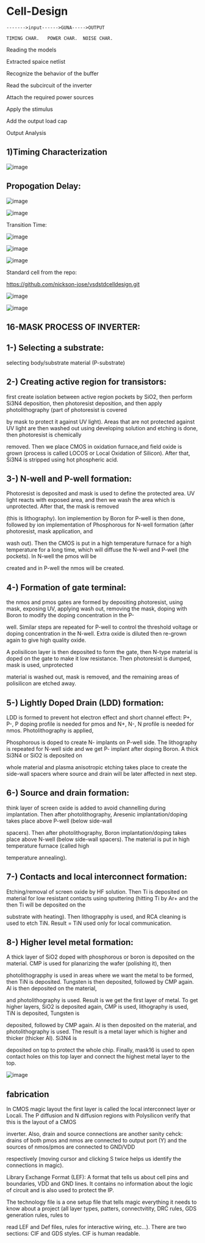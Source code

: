 # Cell-Design 


    ------->input------>GUNA----->OUTPUT

    TIMING CHAR.   POWER CHAR.  NOISE CHAR.


Reading the models

Extracted spaice netlist

Recognize the behavior of the buffer

Read the subcircuit of the inverter

Attach the required power sources

Apply the stimulus

Add the output load cap

Output Analysis


1)Timing Characterization
---

![image](https://github.com/sangamanathpuncham/Cell-Design/assets/132802184/511a5c66-088d-45b2-99bd-8ea1a47b6fda)

Propogation Delay:
---
![image](https://github.com/sangamanathpuncham/Cell-Design/assets/132802184/4ffc80c3-6b3d-43a3-8f5b-70de5217c80b)


![image](https://github.com/sangamanathpuncham/Cell-Design/assets/132802184/7fb92e7e-97cd-44e7-bc80-b2ea8e612907)

Transition Time:

![image](https://github.com/sangamanathpuncham/Cell-Design/assets/132802184/05208bd2-88ac-45d6-85af-4eec3ff74689)

![image](https://github.com/sangamanathpuncham/Cell-Design/assets/132802184/4fbb0dc7-b317-4f32-8aa2-542c5225cef5)

![image](https://github.com/sangamanathpuncham/Cell-Design/assets/132802184/52a1e6d8-571b-440e-bd7c-951da6772582)

Standard cell from the repo:

https://github.com/nickson-jose/vsdstdcelldesign.git


![image](https://github.com/sangamanathpuncham/Cell-Design/assets/132802184/96c4c6cf-997e-45f1-b551-2ffb6aa0bfae)

![image](https://github.com/sangamanathpuncham/Cell-Design/assets/132802184/11bfaa54-0d18-4ef1-848a-a4a12de51f53)


16-MASK PROCESS OF INVERTER:
-----

1-) Selecting a substrate:
---

selecting body/substrate material (P-substrate)

2-) Creating active region for transistors:
---

first create isolation between active region pockets by SiO2, then perform Si3N4 deposition, then photoresist deposition, and then apply photolithography (part of photoresist is covered 

by mask to protect it against UV light). Areas that are not protected against UV light are then washed out using developing solution and etching is done, then photoresist is chemically 

removed. Then we place CMOS in oxidation furnace,and field oxide is grown (process is called LOCOS or Local Oxidation of Silicon). After that, Si3N4 is stripped using hot phospheric acid.

3-) N-well and P-well formation:
----

Photoresist is deposited and mask is used to define the protected area. UV light reacts with exposed area, and then we wash the area which is unprotected. After that, the mask is removed 

(this is lithography). Ion implemention by Boron for P-well is then done, followed by ion implementation of Phosphorous for N-well formation (after photoresist, mask application, and 

wash out). Then the CMOS is put in a high temperature furnace for a high temperature for a long time, which will diffuse the N-well and P-well (the pockets). In N-well the pmos will be 

created and in P-well the nmos will be created.

4-) Formation of gate terminal: 
----

the nmos and pmos gates are formed by depositing photoresist, using mask, exposing UV, applying wash out, removing the mask, doping with Boron to modify the doping concentration in the P-

well. Similar steps are repeated for P-well to control the threshold voltage or doping concentration in the N-well. Extra oxide is diluted then re-grown again to give high quality oxide. 

A polisilicon layer is then deposited to form the gate, then N-type material is doped on the gate to make it low resistance. Then photoresist is dumped, mask is used, unprotected 

material is washed out, mask is removed, and the remaining areas of polisilicon are etched away.

5-) Lightly Doped Drain (LDD) formation:
---

LDD is formed to prevent hot electron effect and short channel effect: P+, P-, P doping profile is needed for pmos and N+, N-, N profile is needed for nmos. Photolithography is applied, 

Phosphorous is doped to create N- implants on P-well side. The lithography is repeated for N-well side and we get P- implant after doping Boron. A thick Si3N4 or SiO2 is deposited on 

whole material and plasma anisotropic etching takes place to create the side-wall spacers where source and drain will be later affected in next step.

6-) Source and drain formation:
-----

think layer of screen oxide is added to avoid channelling during implantation. Then after photolithography, Aresenic implantation/doping takes place above P-well (below side-wall 

spacers). Then after photolithography, Boron implantation/doping takes place above N-well (below side-wall spacers). The material is put in high temperature furnace (called high 

temperature annealing).

7-) Contacts and local interconnect formation: 
----

Etching/removal of screen oxide by HF solution. Then Ti is deposited on material for low resistant contacts using sputtering (hitting Ti by Ar+ and the then Ti will be deposited on the 

substrate with heating). Then lithograpphy is used, and RCA cleaning is used to etch TiN. Result = TiN used only for local communication.

8-) Higher level metal formation: 
---

A thick layer of SiO2 doped with phosphorous or boron is deposited on the material. CMP is used for planarizing the wafer (polishing it), then 

photolithograpphy is used in areas where we want the metal to be formed, then TiN is deposited. Tungsten is then deposited, followed by CMP again. Al is then deposited on the material, 

and photolithography is used. Result is we get the first layer of metal. To get higher layers, SiO2 is deposited again, CMP is used, lithography is used, TiN is deposited, Tungsten is 

deposited, followed by CMP again. Al is then deposited on the material, and photolithography is used. The result is a metal layer which is higher and thicker (thicker Al). Si3N4 is 

deposited on top to protect the whole chip. Finally, mask16 is used to open contact holes on this top layer and connect the highest metal layer to the top.

![image](https://github.com/sangamanathpuncham/Cell-Design/assets/132802184/ffe38428-8b8d-43e0-9e98-e9a5a18d3f58)


fabrication
---
In CMOS magic layout the first layer is called the local interconnect layer or Locali. The P diffusion and N diffusion regions with Polysilicon verify that this is the layout of a CMOS 

inverter. Also, drain and source connections are another sanity cehck: drains of both pmos and nmos are connected to output port (Y) and the sources of nmos/pmos are connected to GND/VDD 

respectively (moving cursor and clicking S twice helps us identify the connections in magic).

Library Exchange Format (LEF): A format that tells us about cell pins and boundaries, VDD and GND lines. It contains no information about the logic of circuit and is also used to protect the IP.

The technology file is a one setup file that tells magic everything it needs to know about a project (all layer types, patters, connectvitity, DRC rules, GDS generation rules, rules to 

read LEF and Def files, rules for interactive wiring, etc...). There are two sections: CIF and GDS styles. CIF is human readable.




